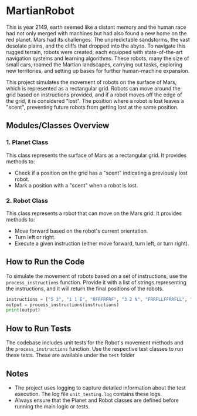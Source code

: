 # MartianRobot
This is year 2149, earth seemed like a distant memory and the human race had not only merged with machines but had also found a new home on the red planet.
Mars had its challenges. The unpredictable sandstorms, the vast desolate plains, and the cliffs that dropped into the abyss. To navigate this rugged terrain, robots were created, each equipped with state-of-the-art navigation systems and learning algorithms. These robots, many the size of small cars, roamed the Martian landscapes, carrying out tasks, exploring new territories, and setting up bases for further human-machine expansion.

This project simulates the movement of robots on the surface of Mars, which is represented as a rectangular grid. Robots can move around the grid based on instructions provided, and if a robot moves off the edge of the grid, it is considered "lost". The position where a robot is lost leaves a "scent", preventing future robots from getting lost at the same position.

## Modules/Classes Overview

### 1. Planet Class
This class represents the surface of Mars as a rectangular grid. It provides methods to:
- Check if a position on the grid has a "scent" indicating a previously lost robot.
- Mark a position with a "scent" when a robot is lost.

### 2. Robot Class
This class represents a robot that can move on the Mars grid. It provides methods to:
- Move forward based on the robot's current orientation.
- Turn left or right.
- Execute a given instruction (either move forward, turn left, or turn right).

## How to Run the Code
To simulate the movement of robots based on a set of instructions, use the `process_instructions` function. Provide it with a list of strings representing the instructions, and it will return the final positions of the robots.

```python
instructions = ["5 3", "1 1 E", "RFRFRFRF", "3 2 N", "FRRFLLFFRRFLL", "0 3 W", "LLFFFLFLFL"]
output = process_instructions(instructions)
print(output)
```
## How to Run Tests
The codebase includes unit tests for the Robot's movement methods and the `process_instructions` function. Use the respective test classes to run these tests. These are available under the ```test``` folder

## Notes
- The project uses logging to capture detailed information about the test execution. The log file `unit_testing.log` contains these logs.
- Always ensure that the Planet and Robot classes are defined before running the main logic or tests.
